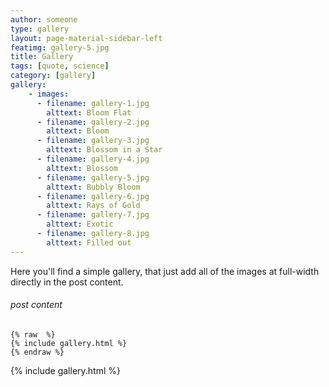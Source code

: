 ```yaml
---
author: someone
type: gallery
layout: page-material-sidebar-left
featimg: gallery-5.jpg
title: Gallery
tags: [quote, science]
category: [gallery]
gallery:
    - images:
      - filename: gallery-1.jpg
        alttext: Bloom Flat
      - filename: gallery-2.jpg
        alttext: Bloom
      - filename: gallery-3.jpg
        alttext: Blossom in a Star
      - filename: gallery-4.jpg
        alttext: Blossom
      - filename: gallery-5.jpg
        alttext: Bubbly Bloom
      - filename: gallery-6.jpg
        alttext: Rays of Gold
      - filename: gallery-7.jpg
        alttext: Exotic
      - filename: gallery-8.jpg
        alttext: Filled out
---
```

Here you'll find a simple gallery, that just add all of the images at full-width directly in the post content.
<br>

###### post content

``` liquid
{% raw  %}
{% include gallery.html %}
{% endraw %}
```
{% include gallery.html %}